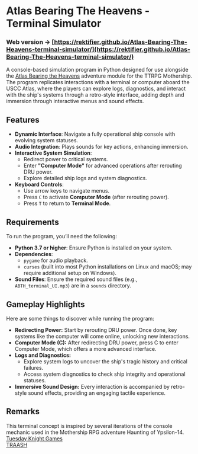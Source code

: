 # Atlas Bearing The Heavens - Terminal Simulator

### Web version -> [https://rektifier.github.io/Atlas-Bearing-The-Heavens-terminal-simulator/](https://rektifier.github.io/Atlas-Bearing-The-Heavens-terminal-simulator/)  
  
A console-based simulation program in Python designed for use alongside the [Atlas Bearing the Heavens](https://www.drivethrurpg.com/en/product/504925/atlas-bearing-the-heavens-a-mothership-pamphlet) adventure module for the TTRPG Mothership. The program replicates interactions with a terminal or computer aboard the USCC Atlas, where the players can explore logs, diagnostics, and interact with the ship's systems through a retro-style interface, adding depth and immersion through interactive menus and sound effects.

## Features

- **Dynamic Interface**: Navigate a fully operational ship console with evolving system statuses.
- **Audio Integration**: Plays sounds for key actions, enhancing immersion.
- **Interactive System Simulation**:
  - Redirect power to critical systems.
  - Enter **"Computer Mode"** for advanced operations after rerouting DRU power.
  - Explore detailed ship logs and system diagnostics.
- **Keyboard Controls**:
  - Use arrow keys to navigate menus.
  - Press `C` to activate **Computer Mode** (after rerouting power).
  - Press `T` to return to **Terminal Mode**.

## Requirements

To run the program, you’ll need the following:

- **Python 3.7 or higher**: Ensure Python is installed on your system.
- **Dependencies**:
  - `pygame` for audio playback.
  - `curses` (built into most Python installations on Linux and macOS; may require additional setup on Windows).
- **Sound Files**: Ensure the required sound files (e.g., `ABTH_terminal_UI.mp3`) are in a `sounds` directory.

## Gameplay Highlights
Here are some things to discover while running the program:

- **Redirecting Power:** Start by rerouting DRU power. Once done, key systems like the computer will come online, unlocking new interactions.
- **Computer Mode (C):** After redirecting DRU power, press C to enter Computer Mode, which offers a more advanced interface.
- **Logs and Diagnostics:**
  - Explore system logs to uncover the ship's tragic history and critical failures.
  - Access system diagnostics to check ship integrity and operational statuses.
- **Immersive Sound Design:** Every interaction is accompanied by retro-style sound effects, providing an engaging tactile experience.

## Remarks
This terminal concept is inspired by several iterations of the console mechanic used in the Mothership RPG adventure Haunting of Ypsilon-14.  
[Tuesday Knight Games](https://www.tuesdayknightgames.com/)  
[TRAASH](https://www.traaa.sh/the-ypsilon-14-terminal)
